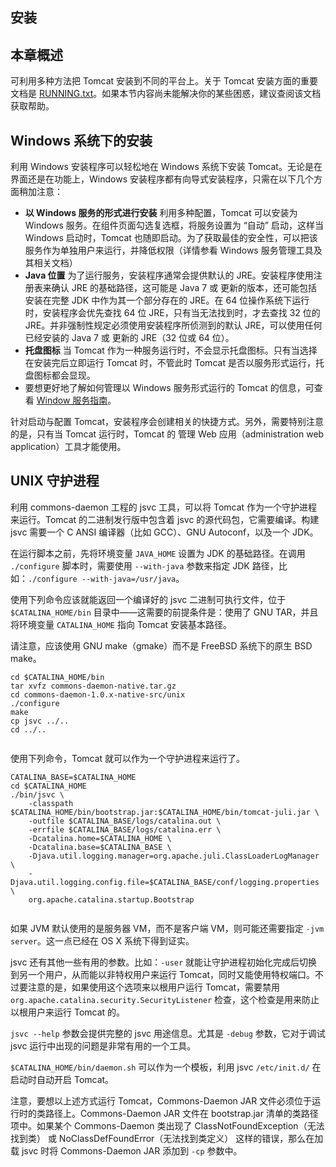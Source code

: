 安装
--

本章概述
----

可利用多种方法把 Tomcat 安装到不同的平台上。关于 Tomcat 安装方面的重要文档是 [RUNNING.txt](http://tomcat.apache.org/tomcat-8.0-doc/RUNNING.txt)。如果本节内容尚未能解决你的某些困惑，建议查阅该文档获取帮助。

Windows 系统下的安装
--------------

利用 Windows 安装程序可以轻松地在 Windows 系统下安装 Tomcat。无论是在界面还是在功能上，Windows 安装程序都有向导式安装程序，只需在以下几个方面稍加注意：

*   **以 Windows 服务的形式进行安装** 利用多种配置，Tomcat 可以安装为 Windows 服务。在组件页面勾选复选框，将服务设置为 “自动” 启动，这样当 Windows 启动时，Tomcat 也随即启动。为了获取最佳的安全性，可以把该服务作为单独用户来运行，并降低权限（详情参看 Windows 服务管理工具及其相关文档）
*   **Java 位置** 为了运行服务，安装程序通常会提供默认的 JRE。安装程序使用注册表来确认 JRE 的基础路径，这可能是 Java 7 或 更新的版本，还可能包括安装在完整 JDK 中作为其一个部分存在的 JRE。在 64 位操作系统下运行时，安装程序会优先查找 64 位 JRE，只有当无法找到时，才去查找 32 位的 JRE。并非强制性规定必须使用安装程序所侦测到的默认 JRE，可以使用任何已经安装的 Java 7 或 更新的 JRE（32 位或 64 位）。
*   **托盘图标** 当 Tomcat 作为一种服务运行时，不会显示托盘图标。只有当选择在安装完后立即运行 Tomcat 时，不管此时 Tomcat 是否以服务形式运行，托盘图标都会显现。
*   要想更好地了解如何管理以 Windows 服务形式运行的 Tomcat 的信息，可查看 [Window 服务指南](https://www.w3cschool.cn/tomcat/windows-service.html)。

针对启动与配置 Tomcat，安装程序会创建相关的快捷方式。另外，需要特别注意的是，只有当 Tomcat 运行时，Tomcat 的 管理 Web 应用（administration web application）工具才能使用。

UNIX 守护进程
---------

利用 commons-daemon 工程的 jsvc 工具，可以将 Tomcat 作为一个守护进程来运行。Tomcat 的二进制发行版中包含着 jsvc 的源代码包，它需要编译。构建 jsvc 需要一个 C ANSI 编译器（比如 GCC）、GNU Autoconf，以及一个 JDK。

在运行脚本之前，先将环境变量 `JAVA_HOME` 设置为 JDK 的基础路径。在调用 `./configure` 脚本时，需要使用 `--with-java` 参数来指定 JDK 路径，比如：`./configure --with-java=/usr/java`。

使用下列命令应该就能返回一个编译好的 jsvc 二进制可执行文件，位于 `$CATALINA_HOME/bin` 目录中——这需要的前提条件是：使用了 GNU TAR，并且将环境变量 `CATALINA_HOME` 指向 Tomcat 安装基本路径。

请注意，应该使用 GNU make（gmake）而不是 FreeBSD 系统下的原生 BSD make。

```
cd $CATALINA_HOME/bin
tar xvfz commons-daemon-native.tar.gz
cd commons-daemon-1.0.x-native-src/unix
./configure
make
cp jsvc ../..
cd ../..


```

使用下列命令，Tomcat 就可以作为一个守护进程来运行了。

```
CATALINA_BASE=$CATALINA_HOME
cd $CATALINA_HOME
./bin/jsvc \
    -classpath $CATALINA_HOME/bin/bootstrap.jar:$CATALINA_HOME/bin/tomcat-juli.jar \
    -outfile $CATALINA_BASE/logs/catalina.out \
    -errfile $CATALINA_BASE/logs/catalina.err \
    -Dcatalina.home=$CATALINA_HOME \
    -Dcatalina.base=$CATALINA_BASE \
    -Djava.util.logging.manager=org.apache.juli.ClassLoaderLogManager \
    -Djava.util.logging.config.file=$CATALINA_BASE/conf/logging.properties \
    org.apache.catalina.startup.Bootstrap


```

如果 JVM 默认使用的是服务器 VM，而不是客户端 VM，则可能还需要指定 `-jvm server`。这一点已经在 OS X 系统下得到证实。

jsvc 还有其他一些有用的参数。比如：`-user` 就能让守护进程初始化完成后切换到另一个用户，从而能以非特权用户来运行 Tomcat，同时又能使用特权端口。不过要注意的是，如果使用这个选项来以根用户运行 Tomcat，需要禁用 `org.apache.catalina.security.SecurityListener` 检查，这个检查是用来防止以根用户来运行 Tomcat 的。

`jsvc --help` 参数会提供完整的 jsvc 用途信息。尤其是 `-debug` 参数，它对于调试 jsvc 运行中出现的问题是非常有用的一个工具。

`$CATALINA_HOME/bin/daemon.sh` 可以作为一个模板，利用 jsvc `/etc/init.d/` 在启动时自动开启 Tomcat。

注意，要想以上述方式运行 Tomcat，Commons-Daemon JAR 文件必须位于运行时的类路径上。Commons-Daemon JAR 文件在 bootstrap.jar 清单的类路径项中。如果某个 Commons-Daemon 类出现了 ClassNotFoundException（无法找到类） 或 NoClassDefFoundError（无法找到类定义） 这样的错误，那么在加载 jsvc 时将 Commons-Daemon JAR 添加到 `-cp` 参数中。